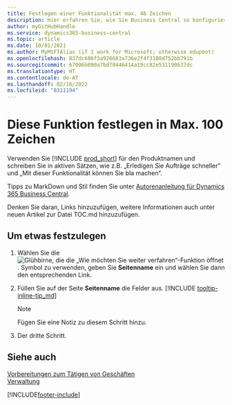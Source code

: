 ```yaml
---
title: Festlegen einer Funktionalität max. 46 Zeichen
description: Hier erfahren Sie, wie Sie Business Central so konfigurieren, dass Sie eine Fähigkeit einrichten können, die maximal 160 Zeichen lang ist (also so lang).
author: myGitHubHandle
ms.service: dynamics365-business-central
ms.topic: article
ms.date: 10/01/2021
ms.author: MyMSFTAlias (if I work for Microsoft; otherwise edupont)
ms.openlocfilehash: 837dc686f3a926683a736e2f4f3108d752bb791b
ms.sourcegitcommit: 67006b090a7bd70446414a19cc82e531190637dc
ms.translationtype: HT
ms.contentlocale: de-AT
ms.lasthandoff: 02/16/2022
ms.locfileid: "8311194"
---
```

# <a name="set-up-this-feature-in-max-100-characters"></a>Diese Funktion festlegen in Max. 100 Zeichen

Verwenden Sie [!INCLUDE [prod_short](includes/prod_short.md)] für den Produktnamen und schreiben Sie in aktiven Sätzen, wie z.B. „Erledigen Sie Aufträge schneller“ und „Mit dieser Funktionalität können Sie bla machen“.  

Tipps zu MarkDown und Stil finden Sie unter [Autorenanleitung für Dynamics 365 Business Central](https://docs.microsoft.com/en-us/dynamics365/business-central/dev-itpro/help/writing-guide).  

Denken Sie daran, Links hinzuzufügen, weitere Informationen auch unter neuen Artikel zur Datei TOC.md hinzuzufügen.  

## <a name="to-set-up-something"></a>Um etwas festzulegen

1. Wählen Sie die ![Glühbirne, die die „Wie möchten Sie weiter verfahren“-Funktion öffnet](media/ui-search/search_small.png "Tell me-Funktion"). Symbol zu verwenden, geben Sie **Seitenname** ein und wählen Sie dann den entsprechenden Link.
2. Füllen Sie auf der Seite **Seitenname** die Felder aus. [!INCLUDE [tooltip-inline-tip_md](includes/tooltip-inline-tip_md.md)]

    > [!NOTE]
    > Fügen Sie eine Notiz zu diesem Schritt hinzu.
3. Der dritte Schritt.

## <a name="see-also"></a>Siehe auch

[Vorbereitungen zum Tätigen von Geschäften](ui-get-ready-business.md)  
[Verwaltung](admin-setup-and-administration.md)  

[!INCLUDE[footer-include](includes/footer-banner.md)]
